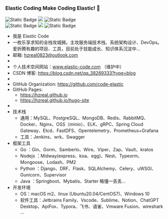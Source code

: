 ### Elastic Coding Make Coding Elastic! 👋

<!--
**HZreal/HZreal** is a ✨ _special_ ✨ repository because its `README.md` (this file) appears on your GitHub profile.

Here are some ideas to get you started:

- 🔭 I’m currently working on ...
- 🌱 I’m currently learning ...
- 👯 I’m looking to collaborate on ...
- 🤔 I’m looking for help with ...
- 💬 Ask me about ...
- 📫 How to reach me: ...
- 😄 Pronouns: ...
- ⚡ Fun fact: ...
-->

<p align='left'>
  <img alt="Static Badge" src="https://img.shields.io/badge/Go-%23D1F2E8FF?logo=go">
  <img src="https://img.shields.io/badge/-TypeScript-2b6dbf?logo=typescript&logoColor=white"/>
  <img alt="Static Badge" src="https://img.shields.io/badge/Python-%23F4DAF4FF?logo=Python">
<!--   <img src="https://img.shields.io/badge/-JavaScript-f6da1c?style=flat-square&logo=javascript&logoColor=white"/> -->
<!--   <img src="https://img.shields.io/badge/-JavaScript-f6da1c?logo=javascript&logoColor=white"/> -->
  <br>
  <img alt="Static Badge" src="https://img.shields.io/badge/Gin-%23F5F4E1FF?logo=gin">
  <img src="https://img.shields.io/badge/-Midway.js-3C873A?logo=Node.js&logoColor=white"/>
  <img alt="Static Badge" src="https://img.shields.io/badge/Django-%23A0B4EDFF?logo=Django">
  
<!--   <img src="https://img.shields.io/badge/-Nginx-408e43?style=flat-square&logo=nginx&logoColor=white"/> -->
</p>


- 我是 Elastic Code
- 一枚乐享求知的全栈攻城狮。主攻服务端技术栈、系统架构设计、DevOps。爱折腾有趣的项目、工具，目前处于技能成长、知识体系沉淀中...
- 邮箱: hzreal0823@outlook.com
- 
- 个人技术空间网站：www.elastic-code.com （维护中）
- CSDN 博客: https://blog.csdn.net/qq_38269333?type=blog
- 
- GitHub Organization: https://github.com/code-elastic
- GitHub Pages:
  - https://hzreal.github.io
  - https://hzreal.github.io/hugo-site
- 
- 技术栈
  - 通用：MySQL、PostgreSQL、MongoDB、Redis、RabbitMQ、Docker、Nginx、OSS（minio）、ELK、gRPC、Spring Cloud Gateway、Etcd、FastDFS、Opentelemetry、Prometheus+Grafana
  - 工具：Jenkins、wrk、Swagger
- 框架工具
  - Go ：Gin、Gorm、Samberlo、Wire、Viper、Zap、Vault、kratos
  - Nodejs ：Midway(express、koa、egg)、Nest、Typeorm、Mongoose、Lodash、PM2
  - Python ：Django、DRF、Flask、SQLAlchemy、Celery、uWSGI、Gunicorn、Supervisor
  - Java ：Springboot、Mybatis、Starter 略懂一丢丢...
- 开发环境
  - OS：macOS m2、linux (Ubuntu20.04/CentOS7)、Windows 10
  - 软件工具：Jetbrains Family、Vscode、Sublime、Notion、ChatGPT Desktop、ApiFox、Typora、飞书、语雀、Vmware Fusion、wireshark ...
